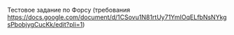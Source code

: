 Тестовое задание по Форсу (требования https://docs.google.com/document/d/1CSovu1N81rtUy71YmIOqELfbNsNYkgsPbobjygCucKk/edit?pli=1)
